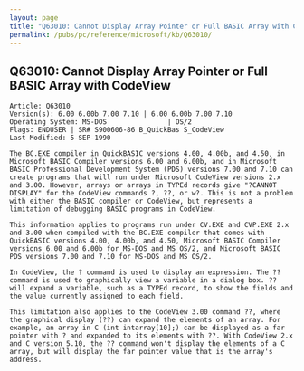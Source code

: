 ```yaml
---
layout: page
title: "Q63010: Cannot Display Array Pointer or Full BASIC Array with CodeView"
permalink: /pubs/pc/reference/microsoft/kb/Q63010/
---
```


## Q63010: Cannot Display Array Pointer or Full BASIC Array with CodeView

	Article: Q63010
	Version(s): 6.00 6.00b 7.00 7.10 | 6.00 6.00b 7.00 7.10
	Operating System: MS-DOS               | OS/2
	Flags: ENDUSER | SR# S900606-86 B_QuickBas S_CodeView
	Last Modified: 5-SEP-1990
	
	The BC.EXE compiler in QuickBASIC versions 4.00, 4.00b, and 4.50, in
	Microsoft BASIC Compiler versions 6.00 and 6.00b, and in Microsoft
	BASIC Professional Development System (PDS) versions 7.00 and 7.10 can
	create programs that will run under Microsoft CodeView versions 2.x
	and 3.00. However, arrays or arrays in TYPEd records give "?CANNOT
	DISPLAY" for the CodeView commands ?, ??, or w?. This is not a problem
	with either the BASIC compiler or CodeView, but represents a
	limitation of debugging BASIC programs in CodeView.
	
	This information applies to programs run under CV.EXE and CVP.EXE 2.x
	and 3.00 when compiled with the BC.EXE compiler that comes with
	QuickBASIC versions 4.00, 4.00b, and 4.50, Microsoft BASIC Compiler
	versions 6.00 and 6.00b for MS-DOS and MS OS/2, and Microsoft BASIC
	PDS versions 7.00 and 7.10 for MS-DOS and MS OS/2.
	
	In CodeView, the ? command is used to display an expression. The ??
	command is used to graphically view a variable in a dialog box. ??
	will expand a variable, such as a TYPEd record, to show the fields and
	the value currently assigned to each field.
	
	This limitation also applies to the CodeView 3.00 command ??, where
	the graphical display (??) can expand the elements of an array. For
	example, an array in C (int intarray[10];) can be displayed as a far
	pointer with ? and expanded to its elements with ??. With CodeView 2.x
	and C version 5.10, the ?? command won't display the elements of a C
	array, but will display the far pointer value that is the array's
	address.
